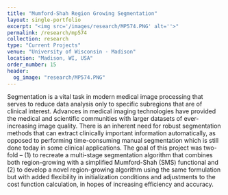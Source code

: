 ```yaml
---
title: "Mumford-Shah Region Growing Segmentation"
layout: single-portfolio
excerpt: "<img src='/images/research/MP574.PNG' alt=''>"
permalink: /research/mp574
collection: research
type: "Current Projects"
venue: "University of Wisconsin - Madison"
location: "Madison, WI, USA"
order_number: 15
header: 
  og_image: "research/MP574.PNG"
---
```


Segmentation is a vital task in modern medical image processing that serves to reduce data analysis only to specific subregions that are of clinical interest. Advances in medical imaging technologies have provided the medical and scientific communities with larger datasets of ever-increasing image quality. There is an inherent need for robust segmentation methods that can extract clinically important information automatically, as opposed to performing time-consuming manual segmentation which is still done today in some clinical applications. The goal of this project was two-fold – (1) to recreate a multi-stage segmentation algorithm that combines both region-growing with a simplified Mumford-Shah (SMS) functional and (2) to develop a novel region-growing algorithm using the same formulation but with added flexibility in initialization conditions and adjustments to the cost function calculation, in hopes of increasing efficiency and accuracy.
